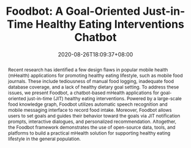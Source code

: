 ---
# Documentation: https://sourcethemes.com/academic/docs/managing-content/

title: "Foodbot: A Goal-Oriented Just-in-Time Healthy Eating Interventions Chatbot"
authors: ["Philips Kokoh Prasetyo", "Palakorn Achananuparp", "Ee-Peng Lim"]
date: 2020-08-26T18:09:37+08:00
doi: ""
publishDate: 2020-08-26T18:09:37+08:00
publication_types: ["1"]
abstract: "Recent research has identified a few design flaws in popular mobile health (mHealth) applications for promoting healthy eating lifestyle, such as mobile food journals. These include tediousness of manual food logging, inadequate food database coverage, and a lack of healthy dietary goal setting. To address these issues, we present Foodbot, a chatbot-based mHealth applications for goal-oriented just-in-time (JIT) healthy eating interventions. Powered by a large-scale food knowledge graph, Foodbot utilizes automatic speech recognition and mobile messaging interface to record food intake. Moreover, Foodbot allows users to set goals and guides their behavior toward the goals via JIT notification prompts, interactive dialogues, and personalized recommendation. Altogether, the Foodbot framework demonstrates the use of open-source data, tools, and platforms to build a practical mHealth solution for supporting healthy eating lifestyle in the general population."
tags: []
categories: []
featured: false
url_pdf:
url_preprint: "https://arxiv.org/abs/2009.05704"
url_code: 
url_dataset:
url_poster:
url_project: 
url_slides:
url_source:
url_video:
projects: []
slides: ""
---